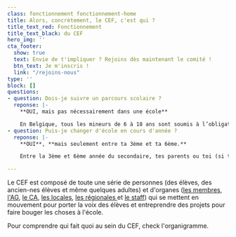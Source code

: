 ```yaml
---
class: fonctionnement fonctionnement-home
title: Alors, concrètement, le CEF, c'est qui ?
title_text_red: Fonctionnement
title_text_black: du CEF
hero_img: ''
cta_footer:
  show: true
  text: Envie de t'impliquer ? Rejoins dès maintenant le comité !
  btn_text: Je m'inscris !
  link: "/rejoins-nous"
type: ''
block: []
questions:
- question: Dois-je suivre un parcours scolaire ?
  reponse: |-
    **OUI, mais pas nécessairement dans une école**

    En Belgique, tous les mineurs de 6 à 18 ans sont soumis à l’obligation scolaire et sont donc obligés de suivre un parcours scolaire.\[1\] Cependant, ne pas aller à l’école et satisfaire à l’obligation scolaire, c’est possible !
- question: Puis-je changer d'école en cours d'année ?
  reponse: |-
    **OUI**, **mais seulement entre ta 3ème et ta 6ème.**

    Entre la 3ème et 6ème année du secondaire, tes parents ou toi (si tu es majeur) peuvent faire les démarches pour changer d’école en cours d’année.

---
```

Le CEF est composé de toute une série de personnes (des élèves, des ancien-nes élèves et même quelques adultes) et d'organes ([les membres](/fonctionnement/membres/#content), [l'AG](/fonctionnement/assemblee-generale/#content), [le CA](/fonctionnement/conseil-d-administration/#content), [les locales](/fonctionnement/locales/#content), [les régionales ](/fonctionnement/regionales/#content)et [le staff](/fonctionnement/staff-du-cef/#content)) qui se mettent en mouvement pour porter la voix des élèves et entreprendre des projets pour faire bouger les choses à l'école.

Pour comprendre qui fait quoi au sein du CEF, check l'organigramme. 